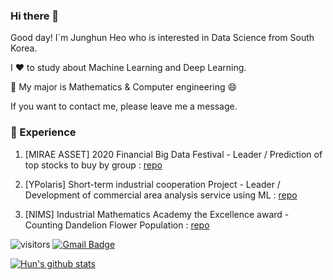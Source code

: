 ### Hi there 👋

Good day! I`m Junghun Heo who is interested in Data Science from South Korea.

I ❤️ to study about Machine Learning and Deep Learning.   

💪 My major is Mathematics & Computer engineering 😄

If you want to contact me, please leave me a message.

### 💫 Experience

1. [MIRAE ASSET] 2020 Financial Big Data Festival - Leader / Prediction of top stocks to buy by group : [repo](https://github.com/herjh0405/Data/tree/main/Project2)

2. [YPolaris] Short-term industrial cooperation Project - Leader / Development of commercial area analysis service using ML : [repo](https://https://github.com/herjh0405/Data/tree/main/Project3)

3. [NIMS] Industrial Mathematics Academy the Excellence award - Counting Dandelion Flower Population : [repo](https://https://github.com/herjh0405/Data/tree/main/Project_5_NIMS/)

![visitors](https://visitor-badge.glitch.me/badge?page_id=herjh0405.visitor-badge)
 [![Gmail Badge](https://img.shields.io/badge/Gmail-d14836?style=flat-square&logo=Gmail&logoColor=white&link=mailto:herjh0405@gmail.com)](mailto:herjh0405@gmail.com)

[![Hun's github stats](https://github-readme-stats.vercel.app/api?username=herjh0405&count_private=true&show_icons=true&theme=ayu-mirage)](https://github.com/anuraghazra/github-readme-stats)



<!--
**herjh0405/herjh0405** is a ✨ _special_ ✨ repository because its `README.md` (this file) appears on your GitHub profile.

Here are some ideas to get you started:

- 🔭 I’m currently working on ...
- 🌱 I’m currently learning ...
- 👯 I’m looking to collaborate on ...
- 🤔 I’m looking for help with ...
- 💬 Ask me about ...
- 📫 How to reach me: ...
- 😄 Pronouns: ...
- ⚡ Fun fact: ...
-->
